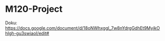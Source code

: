 # M120-Project

Doku: https://docs.google.com/document/d/18oNWhxggl_7w8nYdrgGdhEt9MyikOhIgh-gu3swiaoI/edit#